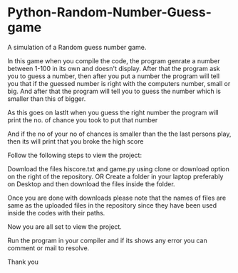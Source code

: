 # Python-Random-Number-Guess-game
A simulation of a Random guess number game.

In this game when you compile the code, the program genrate a number between 1-100 in its own and doesn't display.
After that the program ask you to guess a number, then after you put a number the program will tell you that if the guessed number is right with the computers number, small or big.
And after that the program will tell you to guess the number which is smaller than this of bigger.

As this goes on lastlt when you guess the right number the program will print the no. of chance you took to put that number

And if the no of your no of chances is smaller than the the last persons play, then its will print that you broke the high score

Follow the following steps to view the project:

Download the files hiscore.txt and game.py using clone or download option on the right of the repository. OR Create a folder in your laptop preferably on Desktop and then download the files inside the folder.

Once you are done with downloads please note that the names of files are same as the uploaded files in the repository since they have been used inside the codes with their paths.

Now you are all set to view the project.

Run the program in your compiler and if its shows any error you can comment or mail to resolve.

Thank you
